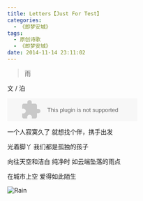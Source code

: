 ```yaml
---
title: Letters【Just For Test】
categories:
  - 《即梦安城》
tags:
  - 原创诗歌
  - 《即梦安城》
date: 2014-11-14 23:11:02
---
```


> 雨

文 / 泊

<embed src="http://music.163.com/style/swf/widget.swf?sid=22829933&type=2&auto=0&width=278&height=32" width="298" height="52"  allowNetworking="all"></embed>


一个人寂寞久了
就想找个伴，携手出发

光着脚丫
我们都是孤独的孩子

向往天空和洁白
纯净时
如云端坠落的雨点

在城市上空
爱得如此陌生


![Rain](http://7xswux.com1.z0.glb.clouddn.com/rain.jpg)
